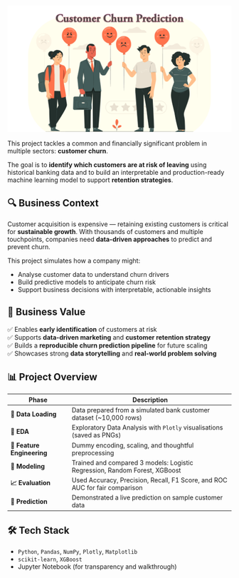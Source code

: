 ![alt text](https://github.com/denisgaribovic/customer-churn-prediction/blob/main/Banner.png)

This project tackles a common and financially significant problem in multiple sectors: **customer churn**.

The goal is to **identify which customers are at risk of leaving** using historical banking data and to build an interpretable and production-ready machine learning model to support **retention strategies**.

## 🔍 Business Context

Customer acquisition is expensive — retaining existing customers is critical for **sustainable growth**. With thousands of customers and multiple touchpoints, companies need **data-driven approaches** to predict and prevent churn.

This project simulates how a company might:
- Analyse customer data to understand churn drivers
- Build predictive models to anticipate churn risk
- Support business decisions with interpretable, actionable insights

## 🎯 Business Value

✅ Enables **early identification** of customers at risk  
✅ Supports **data-driven marketing** and **customer retention strategy**  
✅ Builds a **reproducible churn prediction pipeline** for future scaling  
✅ Showcases strong **data storytelling** and **real-world problem solving**

## 📊 Project Overview

| Phase               | Description                                                                 |
|--------------------|-----------------------------------------------------------------------------|
| **📁 Data Loading** | Data prepared from a simulated bank customer dataset (~10,000 rows)         |
| **🧭 EDA**          | Exploratory Data Analysis with `Plotly` visualisations (saved as PNGs)      |
| **🧱 Feature Engineering** | Dummy encoding, scaling, and thoughtful preprocessing                       |
| **🤖 Modeling**     | Trained and compared 3 models: Logistic Regression, Random Forest, XGBoost  |
| **📈 Evaluation**   | Used Accuracy, Precision, Recall, F1 Score, and ROC AUC for fair comparison |
| **🧪 Prediction**   | Demonstrated a live prediction on sample customer data                      |

## 🛠️ Tech Stack

- `Python`, `Pandas`, `NumPy`, `Plotly`, `Matplotlib`
- `scikit-learn`, `XGBoost`
- Jupyter Notebook (for transparency and walkthrough)
